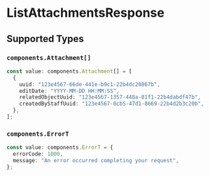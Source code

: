 # ListAttachmentsResponse


## Supported Types

### `components.Attachment[]`

```typescript
const value: components.Attachment[] = [
  {
    uuid: "123e4567-66de-441e-b9c1-22b4dc20867b",
    editDate: "YYYY-MM-DD HH:MM:SS",
    relatedObjectUuid: "123e4567-1357-448a-81f1-22b4dabdf47b",
    createdByStaffUuid: "123e4567-0cb5-47d1-8669-22b4d2b3c20b",
  },
];
```

### `components.ErrorT`

```typescript
const value: components.ErrorT = {
  errorCode: 1000,
  message: "An error occurred completing your request",
};
```

